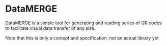 # DataMERGE
DataMERGE is a simple tool for generating and reading series of QR codes to facilitate visual data transfer of any size.

Note that this is only a contept and specification, not an actual library yet
